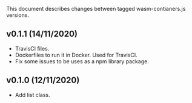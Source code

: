 This document describes changes between tagged wasm-contianers.js versions.

v0.1.1 (14/11/2020)
-------------------
- TravisCI files.
- Dockerfiles to run it in Docker. Used for TravisCI.
- Fix some issues to be uses as a npm library package.

v0.1.0 (12/11/2020)
-------------------
- Add list class.